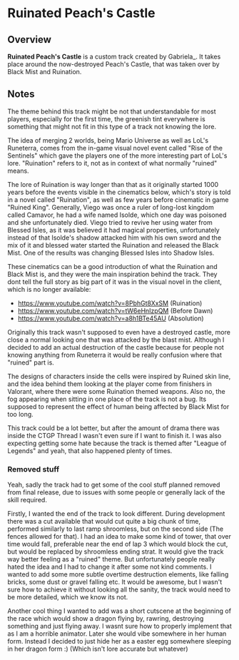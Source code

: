 # Ruinated Peach's Castle
## Overview 
**Ruinated Peach's Castle** is a custom track created by Gabriela_. It takes place around the now-destroyed Peach's Castle, that was taken over by Black Mist and Ruination.

## Notes
The theme behind this track might be not that understandable for most players, especially for the first time, the greenish tint everywhere is something that might not fit in this type of a track not knowing the lore.

The idea of merging 2 worlds, being Mario Universe as well as LoL's Runeterra, comes from the in-game visual novel event called "Rise of the Sentinels" which gave the players one of the more interesting part of LoL's lore.
"Ruination" refers to it, not as in context of what normally "ruined" means. 

The lore of Ruination is way longer than that as it originally started 1000 years before the events visible in the cinematics below, which's story is told in a novel called "Ruination", as well as few years before cinematic in game "Ruined King". 
Generally, Viego was once a ruler of long-lost kingdom called Camavor, he had a wife named Isolde, which one day was poisoned and she unfortunately died. Viego tried to revive her using water from Blessed Isles, as it was believed it had magical properties, unfortunately instead of that Isolde's shadow attacked him with his own sword and the mix of it and blessed water started the Ruination and released the Black Mist. One of the results was changing Blessed Isles into Shadow Isles.

These cinematics can be a good introduction of what the Ruination and Black Mist is, and they were the main inspiration behind the track. They dont tell the full story as big part of it was in the visual novel in the client, which is no longer available:
- https://www.youtube.com/watch?v=8PbhGt8XxSM (Ruination)
- https://www.youtube.com/watch?v=tW6eHnIzpQM (Before Dawn)
- https://www.youtube.com/watch?v=a8h1BTe45AU (Absolution)

Originally this track wasn't supposed to even have a destroyed castle, more close a normal looking one that was attacked by the blast mist. Although I decided to add an actual destruction of the castle because for people not knowing anything from Runeterra it would be really confusion where that "ruined" part is.

The designs of characters inside the cells were inspired by Ruined skin line, and the idea behind them looking at the player come from finishers in Valorant, where there were some Ruination themed weapons.
Also no, the fog appearing when sitting in one place of the track is not a bug. Its supposed to represent the effect of human being affected by Black Mist for too long.

This track could be a lot better, but after the amount of drama there was inside the CTGP Thread I wasn't even sure if I want to finish it. I was also expecting getting some hate because the track is themed after "League of Legends" and yeah, that also happened plenty of times.

### Removed stuff
Yeah, sadly the track had to get some of the cool stuff planned removed from final release, due to issues with some people or generally lack of the skill required.

Firstly, I wanted the end of the track to look different. During development there was a cut available that would cut quite a big chunk of time, performed similarly to last ramp shroomless, but on the second side (The fences allowed for that). I had an idea to make some kind of tower, that over time would fall, preferable near the end of lap 3 which would block the cut, but would be replaced by shroomless ending strat. It would give the track way better feeling as a "ruined" theme. But unfortunately people really hated the idea and I had to change it after some not kind comments.
I wanted to add some more subtle overtime destruction elements, like falling bricks, some dust or gravel falling etc. It would be awesome, but I wasn't sure how to achieve it without looking all the sanity, the track would need to be more detailed, which we know its not.

Another cool thing I wanted to add was a short cutscene at the beginning of the race which would show a dragon flying by, rawring, destroying something and just flying away. I wasnt sure how to properly implement that as I am a horrible animator.
Later she would vibe somewhere in her human form. Instead I decided to just hide her as a easter egg somewhere sleeping in her dragon form :) (Which isn't lore accurate but whatever)
